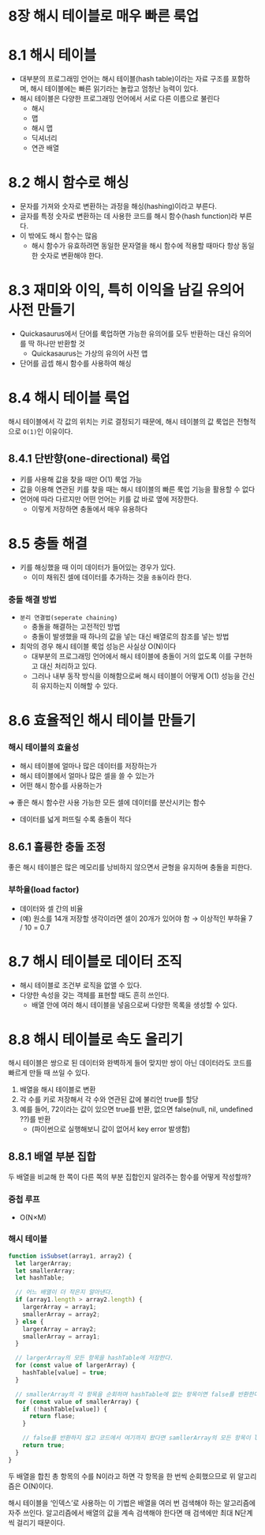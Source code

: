 # 8장 해시 테이블로 매우 빠른 룩업

# 8.1 해시 테이블

- 대부분의 프로그래밍 언어는 해시 테이블(hash table)이라는 자료 구조를 포함하며, 해시 테이블에는 빠른 읽기라는 놀랍고 엄청난 능력이 있다.
- 해시 테이블은 다양한 프로그래밍 언어에서 서로 다른 이름으로 불린다
  - 해시
  - 맵
  - 해시 맵
  - 딕셔너리
  - 연관 배열

# 8.2 해시 함수로 해싱

- 문자를 가져와 숫자로 변환하는 과정을 해싱(hashing)이라고 부른다.
- 글자를 특정 숫자로 변환하는 데 사용한 코드를 해시 함수(hash function)라 부른다.
- 이 밖에도 해시 함수는 많음
  - 해시 함수가 유효하려면 동일한 문자열을 해시 함수에 적용할 때마다 항상 동일한 숫자로 변환해야 한다.

# 8.3 재미와 이익, 특히 이익을 남길 유의어 사전 만들기

- Quickasaurus에서 단어를 룩업하면 가능한 유의어를 모두 반환하는 대신 유의어를 딱 하나만 반환할 것
  - Quickasaurus는 가상의 유의어 사전 앱
- 단어를 곱셉 해시 함수를 사용하여 해싱

# 8.4 해시 테이블 룩업

해시 테이블에서 각 값의 위치는 키로 결정되기 때문에, 해시 테이블의 값 룩업은 전형적으로 `O(1)`인 이유이다.

## 8.4.1 단반향(one-directional) 룩업

- 키를 사용해 값을 찾을 때만 O(1) 룩업 가능
- 값을 이용해 연관된 키를 찾을 때는 해시 테이블의 빠른 룩업 기능을 활용할 수 없다
- 언어에 따라 다르지만 어떤 언어는 키를 값 바로 옆에 저장한다.
  - 이렇게 저장하면 충돌에서 매우 유용하다

# 8.5 충돌 해결

- 키를 해싱했을 때 이미 데이터가 들어있는 경우가 있다.
  - 이미 채워진 셀에 데이터를 추가하는 것을 `충돌`이라 한다.

### 충돌 해결 방법

- `분리 연결법(seperate chaining)`
  - 충돌을 해결하는 고전적인 방법
  - 충돌이 발생했을 때 하나의 값을 넣는 대신 배열로의 참조를 넣는 방법
- 최악의 경우 해시 테이블 룩업 성능은 사실상 O(N)이다
  - 대부분의 프로그래밍 언어에서 해시 테이블에 충돌이 거의 없도록 이를 구현하고 대신 처리하고 있다.
  - 그러나 내부 동작 방식을 이해함으로써 해시 테이블이 어떻게 O(1) 성능을 간신히 유지하는지 이해할 수 있다.

# 8.6 효율적인 해시 테이블 만들기

### 해시 테이블의 효율성

- 해시 테이블에 얼마나 많은 데이터를 저장하는가
- 해시 테이블에서 얼마나 많은 셀을 쓸 수 있는가
- 어떤 해시 함수를 사용하는가

⇒ 좋은 해시 함수란 사용 가능한 모든 셀에 데이터를 분산시키는 함수

- 데이터를 넓게 퍼뜨릴 수록 충돌이 적다

## 8.6.1 훌륭한 충돌 조정

좋은 해시 테이블은 많은 메모리를 낭비하지 않으면서 균형을 유지하며 충돌을 피한다.

### 부하율(load factor)

- 데이터와 셀 간의 비율
- (예) 원소를 14개 저장할 생각이라면 셀이 20개가 있어야 함 → 이상적인 부하율 7 / 10 = 0.7

# 8.7 해시 테이블로 데이터 조직

- 해시 테이블로 조건부 로직을 없앨 수 있다.
- 다양한 속성을 갖는 객체를 표현할 때도 흔히 쓰인다.
  - 배열 안에 여러 해시 테이블을 넣음으로써 다양한 목록을 생성할 수 있다.

# 8.8 해시 테이블로 속도 올리기

해시 테이블은 쌍으로 된 데이터와 완벽하게 들어 맞지만 쌍이 아닌 데이터라도 코드를 빠르게 만들 때 쓰일 수 있다.

1. 배열을 해시 테이블로 변환
2. 각 수를 키로 저장해서 각 수와 연관된 값에 불리언 true를 할당
3. 예를 들어, 72이라는 값이 있으면 true를 반환, 없으면 false(null, nil, undefined ??)를 반환
   - (파이썬으로 실행해보니 값이 없어서 key error 발생함)

## 8.8.1 배열 부분 집합

두 배열을 비교해 한 쪽이 다른 쪽의 부분 집합인지 알려주는 함수를 어떻게 작성할까?

### 중첩 루프

- O(N×M)

### 해시 테이블

```jsx
function isSubset(array1, array2) {
  let largerArray;
  let smallerArray;
  let hashTable;

  // 어느 배열이 더 작은지 알아낸다.
  if (array1.length > array2.length) {
    largerArray = array1;
    smallerArray = array2;
  } else {
    largerArray = array2;
    smallerArray = array1;
  }

  // largerArray의 모든 항목을 hashTable에 저장한다.
  for (const value of largerArray) {
    hashTable[value] = true;
  }

  // smallerArray의 각 항목을 순회하며 hashTable에 없는 항목이면 false를 반환한다.
  for (const value of smallerArray) {
    if (!hashTable[value]) {
      return flase;
    }

    // false를 반환하지 않고 코드에서 여기까지 왔다면 samllerArray의 모든 항목이 largerArray에 들어 있다는 뜻이다.
    return true;
  }
}
```

두 배열을 합친 총 항목의 수를 N이라고 하면 각 항목을 한 번씩 순회했으므로 위 알고리즘은 O(N)이다.

해시 테이블을 ‘인덱스’로 사용하는 이 기법은 배열을 여러 번 검색해야 하는 알고리즘에 자주 쓰인다. 알고리즘에서 배열의 값을 계속 검색해야 한다면 매 검색에만 최대 N단계씩 걸리기 때문이다.
